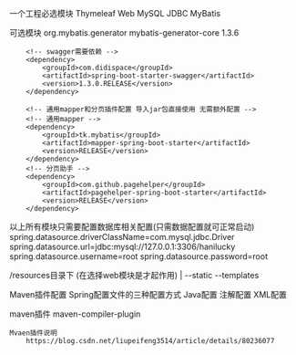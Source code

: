 一个工程必选模块
	Thymeleaf Web MySQL JDBC MyBatis

可选模块
		<!-- 逆向工程生成 -->
		<dependency>
			<groupId>org.mybatis.generator</groupId>
			<artifactId>mybatis-generator-core</artifactId>
			<version>1.3.6</version>
		</dependency>

		<!-- swagger需要依赖 -->
		<dependency>
			<groupId>com.didispace</groupId>
			<artifactId>spring-boot-starter-swagger</artifactId>
			<version>1.3.0.RELEASE</version>
		</dependency>

		<!-- 通用mapper和分页插件配置 导入jar包直接使用 无需额外配置 -->
		<!-- 通用mapper -->
		<dependency>
			<groupId>tk.mybatis</groupId>
			<artifactId>mapper-spring-boot-starter</artifactId>
			<version>RELEASE</version>
		</dependency>
		<!-- 分页助手 -->
		<dependency>
			<groupId>com.github.pagehelper</groupId>
			<artifactId>pagehelper-spring-boot-starter</artifactId>
			<version>RELEASE</version>
		</dependency>
		
以上所有模块只需要配置数据库相关配置(只需数据配置就可正常启动)
	spring.datasource.driverClassName=com.mysql.jdbc.Driver
	spring.datasource.url=jdbc:mysql://127.0.0.1:3306/hanilucky
	spring.datasource.username=root
	spring.datasource.password=root
	
	
/resources目录下  (在选择web模块是才起作用)
	|
	--static
	--templates
	
	
	
Maven插件配置
Spring配置文件的三种配置方式
	Java配置  注解配置  XML配置
	
	
maven插件
	maven-compiler-plugin
	
	Mvaen插件说明
		https://blog.csdn.net/liupeifeng3514/article/details/80236077